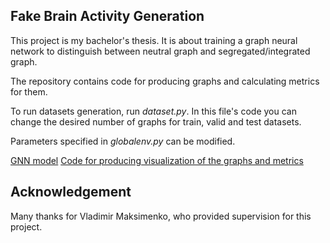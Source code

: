 ## Fake Brain Activity Generation

This project is my bachelor's thesis. It is about training a graph neural network to distinguish between neutral graph and segregated/integrated graph.

The repository contains code for producing graphs and calculating metrics for them.

To run datasets generation, run _dataset.py_. In this file's code you can change the desired number of graphs for train, valid and test datasets.

Parameters specified in _globalenv.py_ can be modified.

[GNN model](https://colab.research.google.com/drive/1iY2te7P78yT60F1Q8JQfTBtmuVHkCznp?usp=sharing)
[Code for producing visualization of the graphs and metrics](https://colab.research.google.com/drive/1FGyqUpOEbuTcGh1aKj9NUvXaslQGH1k1?usp=sharing)

## Acknowledgement

Many thanks for Vladimir Maksimenko, who provided supervision for this project.

